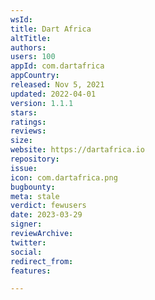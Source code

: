```yaml
---
wsId: 
title: Dart Africa
altTitle: 
authors: 
users: 100
appId: com.dartafrica
appCountry: 
released: Nov 5, 2021
updated: 2022-04-01
version: 1.1.1
stars: 
ratings: 
reviews: 
size: 
website: https://dartafrica.io
repository: 
issue: 
icon: com.dartafrica.png
bugbounty: 
meta: stale
verdict: fewusers
date: 2023-03-29
signer: 
reviewArchive: 
twitter: 
social: 
redirect_from: 
features: 

---
```


